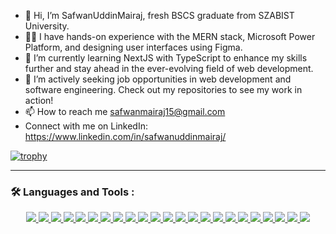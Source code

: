 - 👋 Hi, I’m SafwanUddinMairaj, fresh BSCS graduate from SZABIST University.
- 🧑‍💻 I have hands-on experience with the MERN stack, Microsoft Power Platform, and designing user interfaces using Figma.
- 🌱 I’m currently learning NextJS with TypeScript to enhance my skills further and stay ahead in the ever-evolving field of web development.
- 🔭 I’m actively seeking job opportunities in web development and software engineering. Check out my repositories to see my work in action!
- 📫 How to reach me safwanmairaj15@gmail.com 
- Connect with me on LinkedIn:
https://www.linkedin.com/in/safwanuddinmairaj/

[![trophy](https://github-profile-trophy.vercel.app/?username=SafwanUddinMairaj&theme=onedark)](https://github.com/ryo-ma/github-profile-trophy)

---

### :hammer_and_wrench: Languages and Tools :

<p align="center">
  <a href="https://www.cprogramming.com/" target="_blank">
    <img src="https://img.shields.io/badge/-C-A8B9CC?style=flat-square&logo=c&logoColor=white" />
  </a>
  <a href="https://www.java.com/" target="_blank">
    <img src="https://img.shields.io/badge/-Java-007396?style=flat-square&logo=java&logoColor=white" />
  </a>
  <a href="https://www.mysql.com/" target="_blank">
    <img src="https://img.shields.io/badge/-MySQL-4479A1?style=flat-square&logo=mysql&logoColor=white" />
  </a>
  <a href="https://www.python.org/" target="_blank">
    <img src="https://img.shields.io/badge/-Python-3776AB?style=flat-square&logo=python&logoColor=white" />
  </a>
  <a href="https://reactjs.org/" target="_blank">
    <img src="https://img.shields.io/badge/-React-61DAFB?style=flat-square&logo=react&logoColor=white" />
  </a>
  <a href="https://nodejs.org/" target="_blank">
    <img src="https://img.shields.io/badge/-Node.js-339933?style=flat-square&logo=node.js&logoColor=white" />
  </a>
  <a href="https://expressjs.com/" target="_blank">
    <img src="https://img.shields.io/badge/-Express.js-000000?style=flat-square&logo=express&logoColor=white" />
  </a>
  <a href="https://www.typescriptlang.org/" target="_blank">
    <img src="https://img.shields.io/badge/-TypeScript-007ACC?style=flat-square&logo=typescript&logoColor=white" />
  </a>
  <a href="https://www.javascript.com/" target="_blank">
    <img src="https://img.shields.io/badge/-JavaScript-F7DF1E?style=flat-square&logo=javascript&logoColor=black" />
  </a>
  <a href="https://developer.mozilla.org/en-US/docs/Web/HTML" target="_blank">
    <img src="https://img.shields.io/badge/-HTML-E34F26?style=flat-square&logo=html5&logoColor=white" />
  </a>
  <a href="https://developer.mozilla.org/en-US/docs/Web/CSS" target="_blank">
    <img src="https://img.shields.io/badge/-CSS-1572B6?style=flat-square&logo=css3&logoColor=white" />
  </a>
  <a href="https://code.visualstudio.com/" target="_blank">
    <img src="https://img.shields.io/badge/-VS%20Code-007ACC?style=flat-square&logo=visual-studio-code&logoColor=white" />
  </a>
  <a href="https://developer.android.com/studio" target="_blank">
    <img src="https://img.shields.io/badge/-Android%20Studio-3DDC84?style=flat-square&logo=android-studio&logoColor=white" />
  </a>
  <a href="https://www.figma.com/" target="_blank">
    <img src="https://img.shields.io/badge/-Figma-F24E1E?style=flat-square&logo=figma&logoColor=white" />
  </a>
  <a href="https://powerplatform.microsoft.com/" target="_blank">
    <img src="https://img.shields.io/badge/-Microsoft%20Power%20Platform-742774?style=flat-square&logo=microsoft-power-automate&logoColor=white" />
  </a>
  <a href="https://jupyter.org/" target="_blank">
    <img src="https://img.shields.io/badge/-Jupyter-F37626?style=flat-square&logo=jupyter&logoColor=white" />
  </a>
  <a href="https://www.mongodb.com/" target="_blank">
    <img src="https://img.shields.io/badge/-MongoDB-47A248?style=flat-square&logo=mongodb&logoColor=white" />
  </a>
  <a href="https://www.kali.org/" target="_blank">
    <img src="https://img.shields.io/badge/-Kali%20Linux-557C94?style=flat-square&logo=kalilinux&logoColor=white" />
  </a>
  <a href="https://www.centos.org/" target="_blank">
    <img src="https://img.shields.io/badge/-CentOS-262577?style=flat-square&logo=centos&logoColor=white" />
  </a>
  <a href="https://ubuntu.com/" target="_blank">
    <img src="https://img.shields.io/badge/-Ubuntu-E95420?style=flat-square&logo=ubuntu&logoColor=white" />
  </a>
  <a href="https://firebase.google.com/" target="_blank">
    <img src="https://img.shields.io/badge/-Firebase-FFCA28?style=flat-square&logo=firebase&logoColor=black" />
  </a>
  <a href="https://www.adobe.com/products/photoshop.html" target="_blank">
    <img src="https://img.shields.io/badge/-Adobe%20Photoshop-31A8FF?style=flat-square&logo=adobe-photoshop&logoColor=white" />
  </a>
  <a href="https://www.adobe.com/products/illustrator.html" target="_blank">
    <img src="https://img.shields.io/badge/-Adobe%20Illustrator-FF9A00?style=flat-square&logo=adobe-illustrator&logoColor=white" />
  </a>
</p>

<!---
SafwanUddinMairaj/SafwanUddinMairaj is a ✨ special ✨ repository because its `README.md` (this file) appears on your GitHub profile.
You can click the Preview link to take a look at your changes.
--->
